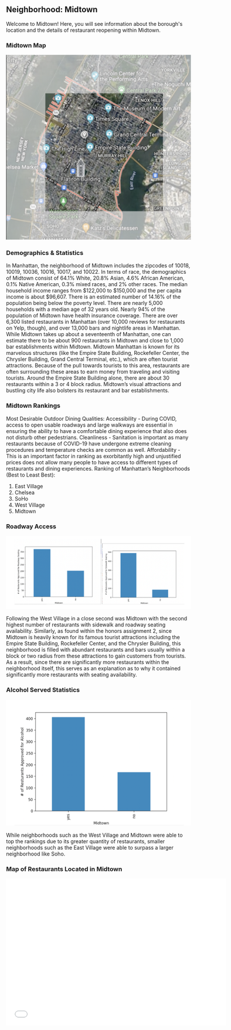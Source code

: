 ## Neighborhood: Midtown

Welcome to Midtown! Here, you will see information about the borough's location and the details of restaurant reopening within Midtown.

### Midtown Map

![Midtown Map](/midtownmap.jpg)


### Demographics & Statistics

In Manhattan, the neighborhood of Midtown includes the zipcodes of 10018, 10019, 10036, 10016, 10017, and 10022. In terms of race, the demographics of Midtown consist of 64.1% White, 20.8% Asian, 4.6% African American, 0.1% Native American, 0.3% mixed races, and 2% other races. The median household income ranges from $122,000 to $150,000 and the per capita income is about $96,607. There is an estimated number of 14.16% of the population being below the poverty level. There are nearly 5,000 households with a median age of 32 years old. Nearly 94% of the population of Midtown have health insurance coverage. There are over 6,300 listed restaurants in Manhattan (over 10,000 reviews for restaurants on Yelp, though), and over 13,000 bars and nightlife areas in Manhattan. While Midtown takes up about a seventeenth of Manhattan, one can estimate there to be about 900 restaurants in Midtown and close to 1,000 bar establishments within Midtown. Midtown Manhattan is known for its marvelous structures (like the Empire State Building, Rockefeller Center, the Chrysler Building, Grand Central Terminal, etc.), which are often tourist attractions. Because of the pull towards tourists to this area, restaurants are often surrounding these areas to earn money from traveling and visiting tourists. Around the Empire State Building alone, there are about 30 restaurants within a 3 or 4 block radius. Midtown’s visual attractions and bustling city life also bolsters its restaurant and bar establishments.

### Midtown Rankings

Most Desirable Outdoor Dining Qualities:
Accessibility - During COVID, access to open usable roadways and large walkways are essential in ensuring the ability to have a comfortable dining experience that also does not disturb other pedestrians.
Cleanliness - Sanitation is important as many restaurants because of COVID-19 have undergone extreme cleaning procedures and temperature checks are common as well.
Affordability - This is an important factor in ranking as exorbitantly high and unjustified prices does not allow many people to have access to different types of restaurants and dining experiences.
Ranking of Manhattan’s Neighborhoods (Best to Least Best):
1. East Village
2. Chelsea
3. SoHo
4. West Village
5. Midtown

### Roadway Access

![Midtown Roadway](/midtownroadway.jpg)

Following the West Village in a close second was Midtown with the second highest number of restaurants with sidewalk and roadway seating availability. Similarly, as found within the honors assignment 2, since Midtown is heavily known for its famous tourist attractions including the Empire State Building, Rockefeller Center, and the Chrysler Building, this neighborhood is filled with abundant restaurants and bars usually within a block or two radius from these attractions to gain customers from tourists. As a result, since there are significantly more restaurants within the neighborhood itself, this serves as an explanation as to why it contained significantly more restaurants with seating availability.

### Alcohol Served Statistics

![Midtown Alcohol](/midtownalcohol.jpg)

While neighborhoods such as the West Village and Midtown were able to top the rankings due to its greater quantity of restaurants, smaller neighborhoods such as the East Village were able to surpass a larger neighborhood like Soho.

### Map of Restaurants Located in Midtown

<dl>
<iframe src="MidtownRestaurants.html" width="600" height="400" frameborder="0" frameborder="0" marginwidth="0" marginheight="0" allowfullscreen></iframe>
</dl>
